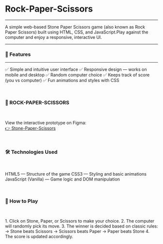 <h1>Rock-Paper-Scissors</h1>

<hr>
<p>A simple web-based Stone Paper Scissors game (also known as Rock Paper Scissors) built using HTML, CSS, and JavaScript.Play against the computer and enjoy a responsive, interactive UI.</p>

<hr>
<h3>🚀 Features</h3>
<hr>
<p>
✅ Simple and intuitive user interface
✅ Responsive design — works on mobile and desktop
✅ Random computer choice
✅ Keeps track of score (you vs computer)
✅ Fun animations and styles with CSS </p>
<br>

<h3>🔗 ROCK-PAPER-SCISSORS </h3>
<br>
  <p>View the interactive prototype on Figma:<br/>
    <a href="https://manasvi-stone-paper-scissors.netlify.app/">👉 Stone-Paper-Scissors</a>
  </p>
<br>

<h3>🛠 Technologies Used</h3>
<br>
<p>
HTML5 — Structure of the game
CSS3 — Styling and basic animations
JavaScript (Vanilla) — Game logic and DOM manipulation </p>
<br>

<h3>🎯 How to Play</h3>
<br>
<p>
1. Click on Stone, Paper, or Scissors to make your choice.
2. The computer will randomly pick its move.
3. The winner is decided based on classic rules:
              -> Stone beats Scissors
              -> Scissors beats Paper
              -> Paper beats Stone
4. The score is updated accordingly.
</p>


